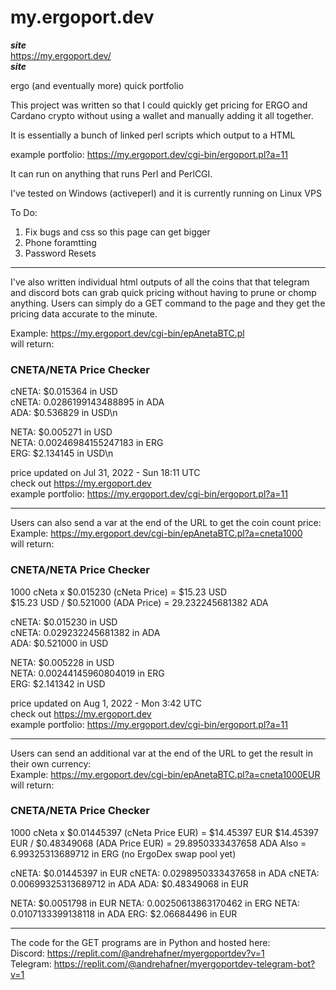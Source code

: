 # my.ergoport.dev
  
***site***  
https://my.ergoport.dev/  
***site***  

ergo (and eventually more) quick portfolio  

This project was written so that I could quickly get pricing for ERGO and Cardano crypto without using a wallet and manually adding it all together.  

It is essentially a bunch of linked perl scripts which output to a HTML  

example portfolio: https://my.ergoport.dev/cgi-bin/ergoport.pl?a=11  

It can run on anything that runs Perl and PerlCGI.  

I've tested on Windows (activeperl) and it is currently running on Linux VPS

To Do:
1. Fix bugs and css so this page can get bigger
2. Phone foramtting
3. Password Resets

_______________________  

I've also written individual html outputs of all the coins that that telegram and discord bots can grab quick pricing without having to prune or chomp anything. Users can simply do a GET command to the page and they get the pricing data accurate to the minute.  
  
Example: https://my.ergoport.dev/cgi-bin/epAnetaBTC.pl  
will return:  
### CNETA/NETA Price Checker ###  
  
cNETA: $0.015364 in USD  
cNETA: 0.0286199143488895 in ADA  
  ADA: $0.536829 in USD\n  

 NETA: $0.005271 in USD  
 NETA: 0.00246984155247183 in ERG  
  ERG: $2.134145 in USD\n  

price updated on Jul 31, 2022 - Sun 18:11 UTC  
check out https://my.ergoport.dev  
example portfolio: https://my.ergoport.dev/cgi-bin/ergoport.pl?a=11  

  
  
_______________________  
  
Users can also send a var at the end of the URL to get the coin count price:  
Example: https://my.ergoport.dev/cgi-bin/epAnetaBTC.pl?a=cneta1000  
will return:  

### CNETA/NETA Price Checker ###  
  
1000 cNeta x $0.015230 (cNeta Price) = $15.23 USD   
$15.23 USD / $0.521000 (ADA Price) = 29.232245681382 ADA  

cNETA: $0.015230 in USD  
cNETA: 0.029232245681382 in ADA  
  ADA: $0.521000 in USD  

 NETA: $0.005228 in USD  
 NETA: 0.00244145960804019 in ERG  
  ERG: $2.141342 in USD  

price updated on Aug 1, 2022 - Mon 3:42 UTC  
check out https://my.ergoport.dev  
example portfolio: https://my.ergoport.dev/cgi-bin/ergoport.pl?a=11  

  
  
_______________________  
  
Users can send an additional var at the end of the URL to get the result in their own currency:  
Example: https://my.ergoport.dev/cgi-bin/epAnetaBTC.pl?a=cneta1000EUR  
will return:  

### CNETA/NETA Price Checker ###  
  
1000 cNeta x $0.01445397 (cNeta Price EUR) = $14.45397 EUR 
$14.45397 EUR / $0.48349068 (ADA Price EUR) = 29.8950333437658 ADA 
Also = 6.99325313689712 in ERG (no ErgoDex swap pool yet)

cNETA: $0.01445397 in EUR
cNETA: 0.0298950333437658 in ADA
cNETA: 0.00699325313689712 in ADA
    ADA: $0.48349068 in EUR

 NETA: $0.0051798 in EUR
 NETA: 0.00250613863170462 in ERG
 NETA: 0.0107133399138118 in ADA
   ERG: $2.06684496 in EUR

  
  
_______________________  

The code for the GET programs are in Python and hosted here:  
Discord: https://replit.com/@andrehafner/myergoportdev?v=1  
Telegram: https://replit.com/@andrehafner/myergoportdev-telegram-bot?v=1  



